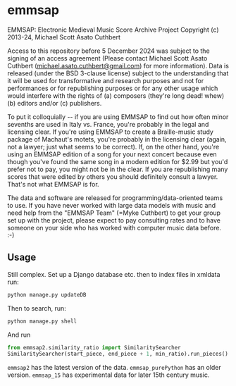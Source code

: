 # emmsap

EMMSAP: Electronic Medieval Music Score Archive Project
Copyright (c) 2013-24, Michael Scott Asato Cuthbert

Access to this repository before 5 December 2024 was subject to the signing of an access agreement
(Please contact Michael Scott Asato Cuthbert (michael.asato.cuthbert@gmail.com) for more information).
Data is released (under the BSD 3-clause license) subject to the understanding that it will be 
used for transformative and research purposes and not for performances or for republishing purposes or for any other usage which would interfere with the rights of (a) composers (they're long dead! whew) (b) editors and/or (c) publishers.

To put it colloquially -- if you are using EMMSAP to find out how often minor sevenths
are used in Italy vs. France, you're probably in the legal and licensing clear.  If you're using
EMMSAP to create a Braille-music study package of Machaut's motets, you're probably in the
licensing clear (again, not a lawyer; just what seems to be correct).  If, on the other hand,
you're using an EMMSAP edition of a song for your next concert because even though you've
found the same song in a modern edition for $2.99 but you'd prefer not to pay, you might not
be in the clear.  If you are republishing many scores that were edited by others you should definitely consult a lawyer.  That's not what EMMSAP is for.

The data and software are released for programming/data-oriented teams to use.  If you have
never worked with large data models with music and need help from the "EMMSAP Team" (=Myke
Cuthbert) to get your group set up with the project, please expect to pay consulting rates
and to have someone on your side who has worked with computer music data before.  :-)

## Usage

Still complex.  Set up a Django database etc. then to index files in xmldata run:

```bash
python manage.py updateDB
```

Then to search, run:

```bash
python manage.py shell
```

And run 

```python
from emmsap2.similarity_ratio import SimilaritySearcher
SimilaritySearcher(start_piece, end_piece + 1, min_ratio).run_pieces()
```

`emmsap2` has the latest version of the data.  `emmsap_purePython` has an older version.  `emmsap_15` has experimental data for later 15th century music.


